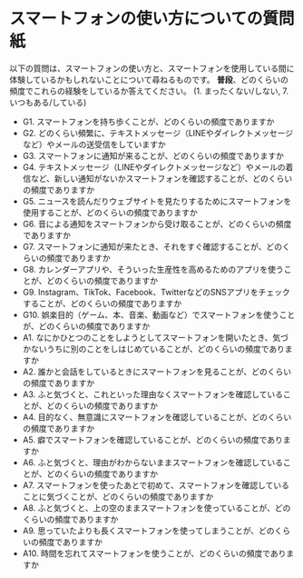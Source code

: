 # スマートフォンの使い方についての質問紙

以下の質問は、スマートフォンの使い方と、スマートフォンを使用している間に体験しているかもしれないことについて尋ねるものです。
**普段**、どのくらいの頻度でこれらの経験をしているか答えてください。
(1. まったくない/しない, 7. いつもある/している)

- G1.  スマートフォンを持ち歩くことが、どのくらいの頻度でありますか
- G2.  どのくらい頻繁に、テキストメッセージ（LINEやダイレクトメッセージなど）やメールの送受信をしていますか
- G3.  スマートフォンに通知が来ることが、どのくらいの頻度でありますか
- G4.  テキストメッセージ（LINEやダイレクトメッセージなど）やメールの着信など、新しい通知がないかスマートフォンを確認することが、どのくらいの頻度でありますか
- G5.  ニュースを読んだりウェブサイトを見たりするためにスマートフォンを使用することが、どのくらいの頻度でありますか
- G6.  音による通知をスマートフォンから受け取ることが、どのくらいの頻度でありますか
- G7.  スマートフォンに通知が来たとき、それをすぐ確認することが、どのくらいの頻度でありますか
- G8.  カレンダーアプリや、そういった生産性を高めるためのアプリを使うことが、どのくらいの頻度でありますか
- G9.  Instagram、TikTok、Facebook、TwitterなどのSNSアプリをチェックすることが、どのくらいの頻度でありますか
- G10. 娯楽目的（ゲーム、本、音楽、動画など）でスマートフォンを使うことが、どのくらいの頻度でありますか
- A1.  なにかひとつのことをしようとしてスマートフォンを開いたとき、気づかないうちに別のことをしはじめていることが、どのくらいの頻度でありますか
- A2.  誰かと会話をしているときにスマートフォンを見ることが、どのくらいの頻度でありますか
- A3.  ふと気づくと、これといった理由なくスマートフォンを確認していることが、どのくらいの頻度でありますか
- A4.  目的なく、無意識にスマートフォンを確認していることが、どのくらいの頻度でありますか
- A5.  癖でスマートフォンを確認していることが、どのくらいの頻度でありますか
- A6. ふと気づくと、理由がわからないままスマートフォンを確認していることが、どのくらいの頻度でありますか
- A7.  スマートフォンを使ったあとで初めて、スマートフォンを確認していることに気づくことが、どのくらいの頻度でありますか
- A8.  ふと気づくと、上の空のままスマートフォンを使っていることが、どのくらいの頻度でありますか
- A9.  思っていたよりも長くスマートフォンを使ってしまうことが、どのくらいの頻度でありますか
- A10. 時間を忘れてスマートフォンを使うことが、どのくらいの頻度でありますか
